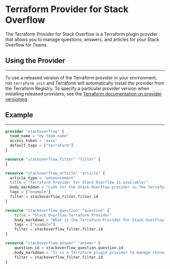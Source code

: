 # Terraform Provider for Stack Overflow

The Terraform Provider for Stack Overflow is a Terraform plugin provider that allows you to manage questions, answers, and articles for your Stack Overflow for Teams.

## Using the Provider
---------------------

To use a released version of the Terraform provider in your environment, run `terraform init` and Terraform will automatically install the provider from the Terraform Registry. To specify a particular provider version when installing released providers, see the [Terraform documentation on provider versioning](https://www.terraform.io/docs/configuration/providers.html#version-provider-versions).

## Example
----------

```terraform
provider "stackoverflow" {
  team_name = "my-team-name"
  access_token = "xxxx"
  default_tags = ["terraform"]
}

resource "stackoverflow_filter" "filter" {
}

resource "stackoverflow_article" "article" {
  article_type = "announcement"
  title = "Terraform Provider for Stack Overflow is available!"
  body_markdown = "Look for the Stack Overflow provider in the Terraform registry"
  tags = ["example"]
  filter = stackoverflow_filter.filter.id
}

resource "stackoverflow_question" "question" {
    title = "Stack Overflow Terraform Provider"
    body_markdown = "What is the Terraform Provider for Stack Overflow?"
    tags = ["example"]
    filter = stackoverflow_filter.filter.id
}

resource "stackoverflow_answer" "answer" {
    question_id = stackoverflow_question.question.id
    body_markdown = "It is a Terraform plugin provider to manage resources in Stack Overflow for Teams"
    filter = stackoverflow_filter.filter.id
}
```
